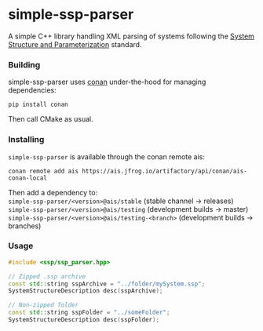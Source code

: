 # simple-ssp-parser

A simple C++ library handling XML parsing of systems following 
the [System Structure and Parameterization](https://ssp-standard.org/) standard.

### Building

simple-ssp-parser uses [conan](https://conan.io/) under-the-hood for managing dependencies:

```
pip install conan
```

Then call CMake as usual.

### Installing

`simple-ssp-parser` is available through the conan remote ais:

`conan remote add ais https://ais.jfrog.io/artifactory/api/conan/ais-conan-local`

Then add a dependency to: </br>
`simple-ssp-parser/<version>@ais/stable` (stable channel -> releases) </br>
`simple-ssp-parser/<version>@ais/testing` (development builds -> master) </br>
`simple-ssp-parser/<version>@ais/testing-<branch>` (development builds -> branches)



### Usage
```cpp
#include <ssp/ssp_parser.hpp>

// Zipped .ssp archive
const std::string sspArchive = "../folder/mySystem.ssp";
SystemStructureDescription desc(sspArchive);

// Non-zipped folder
const std::string sspFolder = "../someFolder";
SystemStructureDescription desc(sspFolder);
```
